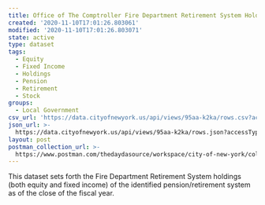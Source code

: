```yaml
---
title: Office of The Comptroller Fire Department Retirement System Holdings Data
created: '2020-11-10T17:01:26.803061'
modified: '2020-11-10T17:01:26.803071'
state: active
type: dataset
tags:
  - Equity
  - Fixed Income
  - Holdings
  - Pension
  - Retirement
  - Stock
groups:
  - Local Government
csv_url: 'https://data.cityofnewyork.us/api/views/95aa-k2ka/rows.csv?accessType=DOWNLOAD'
json_url: >-
  https://data.cityofnewyork.us/api/views/95aa-k2ka/rows.json?accessType=DOWNLOAD
layout: post
postman_collection_url: >-
  https://www.postman.com/thedaydasource/workspace/city-of-new-york/collection/15909983-f999c0a9-2c95-4a19-80b2-c550cd06f6e7
---
```

This dataset sets forth the Fire Department Retirement System holdings (both equity and fixed income) of the identified pension/retirement system as of the close of the fiscal year.
